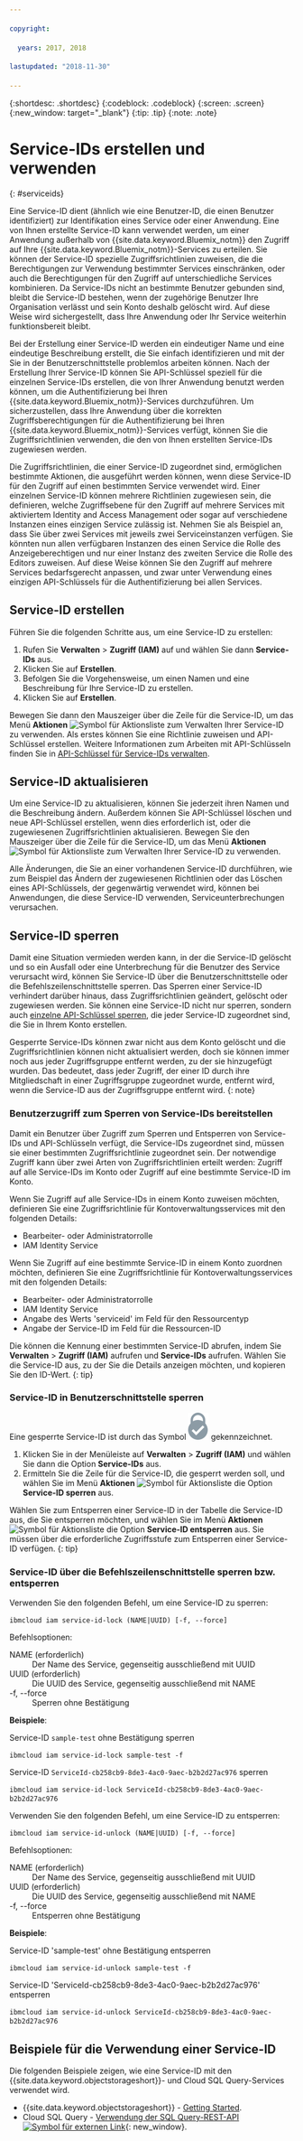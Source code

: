```yaml
---

copyright:

  years: 2017, 2018

lastupdated: "2018-11-30"

---
```


{:shortdesc: .shortdesc}
{:codeblock: .codeblock}
{:screen: .screen}
{:new_window: target="_blank"}
{:tip: .tip}
{:note: .note}

# Service-IDs erstellen und verwenden
{: #serviceids}

Eine Service-ID dient (ähnlich wie eine Benutzer-ID, die einen Benutzer identifiziert) zur Identifikation eines Service oder einer Anwendung. Eine von Ihnen erstellte Service-ID kann verwendet werden, um einer Anwendung außerhalb von {{site.data.keyword.Bluemix_notm}} den Zugriff auf Ihre {{site.data.keyword.Bluemix_notm}}-Services zu erteilen. Sie können der Service-ID spezielle Zugriffsrichtlinien zuweisen, die die Berechtigungen zur Verwendung bestimmter Services einschränken, oder auch die Berechtigungen für den Zugriff auf unterschiedliche Services kombinieren. Da Service-IDs nicht an bestimmte Benutzer gebunden sind, bleibt die Service-ID bestehen, wenn der zugehörige Benutzer Ihre Organisation verlässt und sein Konto deshalb gelöscht wird. Auf diese Weise wird sichergestellt, dass Ihre Anwendung oder Ihr Service weiterhin funktionsbereit bleibt.

Bei der Erstellung einer Service-ID werden ein eindeutiger Name und eine eindeutige Beschreibung erstellt, die Sie einfach identifizieren und mit der Sie in der Benutzerschnittstelle problemlos arbeiten können. Nach der Erstellung Ihrer Service-ID können Sie API-Schlüssel speziell für die einzelnen Service-IDs erstellen, die von Ihrer Anwendung benutzt werden können, um die Authentifizierung bei Ihren {{site.data.keyword.Bluemix_notm}}-Services durchzuführen. Um sicherzustellen, dass Ihre Anwendung über die korrekten Zugriffsberechtigungen für die Authentifizierung bei Ihren {{site.data.keyword.Bluemix_notm}}-Services verfügt, können Sie die Zugriffsrichtlinien verwenden, die den von Ihnen erstellten Service-IDs zugewiesen werden.

Die Zugriffsrichtlinien, die einer Service-ID zugeordnet sind, ermöglichen bestimmte Aktionen, die ausgeführt werden können, wenn diese Service-ID für den Zugriff auf einen bestimmten Service verwendet wird. Einer einzelnen Service-ID können mehrere Richtlinien zugewiesen sein, die definieren, welche Zugriffsebene für den Zugriff auf mehrere Services mit aktiviertem Identity and Access Management oder sogar auf verschiedene Instanzen eines einzigen Service zulässig ist. Nehmen Sie als Beispiel an, dass Sie über zwei Services mit jeweils zwei Serviceinstanzen verfügen. Sie könnten nun allen verfügbaren Instanzen des einen Service die Rolle des Anzeigeberechtigen und nur einer Instanz des zweiten Service die Rolle des Editors zuweisen. Auf diese Weise können Sie den Zugriff auf mehrere Services bedarfsgerecht anpassen, und zwar unter Verwendung eines einzigen API-Schlüssels für die Authentifizierung bei allen Services.


## Service-ID erstellen

Führen Sie die folgenden Schritte aus, um eine Service-ID zu erstellen:

1. Rufen Sie **Verwalten** &gt; **Zugriff (IAM)** auf und wählen Sie dann **Service-IDs** aus. 
2. Klicken Sie auf **Erstellen**.
3. Befolgen Sie die Vorgehensweise, um einen Namen und eine Beschreibung für Ihre Service-ID zu erstellen.
4. Klicken Sie auf **Erstellen**.

Bewegen Sie dann den Mauszeiger über die Zeile für die Service-ID, um das Menü **Aktionen** ![Symbol für Aktionsliste](../icons/action-menu-icon.svg) zum Verwalten Ihrer Service-ID zu verwenden. Als erstes können Sie eine Richtlinie zuweisen und API-Schlüssel erstellen. Weitere Informationen zum Arbeiten mit API-Schlüsseln finden Sie in [API-Schlüssel für Service-IDs verwalten](/docs/iam/serviceid_keys.html#serviceidapikeys).

## Service-ID aktualisieren

Um eine Service-ID zu aktualisieren, können Sie jederzeit ihren Namen und die Beschreibung ändern. Außerdem können Sie API-Schlüssel löschen und neue API-Schlüssel erstellen, wenn dies erforderlich ist, oder die zugewiesenen Zugriffsrichtlinien aktualisieren. Bewegen Sie den Mauszeiger über die Zeile für die Service-ID, um das Menü **Aktionen** ![Symbol für Aktionsliste](../icons/action-menu-icon.svg) zum Verwalten Ihrer Service-ID zu verwenden.

Alle Änderungen, die Sie an einer vorhandenen Service-ID durchführen, wie zum Beispiel das Ändern der zugewiesenen Richtlinien oder das Löschen eines API-Schlüssels, der gegenwärtig verwendet wird, können bei Anwendungen, die diese Service-ID verwenden, Serviceunterbrechungen verursachen.

## Service-ID sperren

Damit eine Situation vermieden werden kann, in der die Service-ID gelöscht und so ein Ausfall oder eine Unterbrechung für die Benutzer des Service verursacht wird, können Sie Service-ID über die Benutzerschnittstelle oder die Befehlszeilenschnittstelle sperren. Das Sperren einer Service-ID verhindert darüber hinaus, dass Zugriffsrichtlinien geändert, gelöscht oder zugewiesen werden. Sie können eine Service-ID nicht nur sperren, sondern auch [einzelne API-Schlüssel sperren](/docs/iam/serviceid_keys.html#lockkey), die jeder Service-ID zugeordnet sind, die Sie in Ihrem Konto erstellen.

Gesperrte Service-IDs können zwar nicht aus dem Konto gelöscht und die Zugriffsrichtlinien können nicht aktualisiert werden, doch sie können immer noch aus jeder Zugriffsgruppe entfernt werden, zu der sie hinzugefügt wurden. Das bedeutet, dass jeder Zugriff, der einer ID durch ihre Mitgliedschaft in einer Zugriffsgruppe zugeordnet wurde, entfernt wird, wenn die Service-ID aus der Zugriffsgruppe entfernt wird.
{: note}

### Benutzerzugriff zum Sperren von Service-IDs bereitstellen

Damit ein Benutzer über Zugriff zum Sperren und Entsperren von Service-IDs und API-Schlüsseln verfügt, die Service-IDs zugeordnet sind, müssen sie einer bestimmten Zugriffsrichtlinie zugeordnet sein. Der notwendige Zugriff kann über zwei Arten von Zugriffsrichtlinien erteilt werden: Zugriff auf alle Service-IDs im Konto oder Zugriff auf eine bestimmte Service-ID im Konto.

Wenn Sie Zugriff auf alle Service-IDs in einem Konto zuweisen möchten, definieren Sie eine Zugriffsrichtlinie für Kontoverwaltungsservices mit den folgenden Details:

* Bearbeiter- oder Administratorrolle
* IAM Identity Service

Wenn Sie Zugriff auf eine bestimmte Service-ID in einem Konto zuordnen möchten, definieren Sie eine Zugriffsrichtlinie für Kontoverwaltungsservices mit den folgenden Details:

* Bearbeiter- oder Administratorrolle
* IAM Identity Service
* Angabe des Werts 'serviceid' im Feld für den Ressourcentyp
* Angabe der Service-ID im Feld für die Ressourcen-ID

Die können die Kennung einer bestimmten Service-ID abrufen, indem Sie **Verwalten** > **Zugriff (IAM)** aufrufen und **Service-IDs** aufrufen. Wählen Sie die Service-ID aus, zu der Sie die Details anzeigen möchten, und kopieren Sie den ID-Wert.
{: tip}

### Service-ID in Benutzerschnittstelle sperren

Eine gesperrte Service-ID ist durch das Symbol ![Sperrsymbol](images/locked.svg "Gesperrt") gekennzeichnet.

1. Klicken Sie in der Menüleiste auf **Verwalten** &gt; **Zugriff (IAM)** und wählen Sie dann die Option **Service-IDs** aus.
2. Ermitteln Sie die Zeile für die Service-ID, die gesperrt werden soll, und wählen Sie im Menü **Aktionen** ![Symbol für Aktionsliste](../icons/action-menu-icon.svg) die Option **Service-ID sperren** aus.

Wählen Sie zum Entsperren einer Service-ID in der Tabelle die Service-ID aus, die Sie entsperren möchten, und wählen Sie im Menü **Aktionen** ![Symbol für Aktionsliste](../icons/action-menu-icon.svg) die Option **Service-ID entsperren** aus. Sie müssen über die erforderliche Zugriffsstufe zum Entsperren einer Service-ID verfügen.
{: tip}


### Service-ID über die Befehlszeilenschnittstelle sperren bzw. entsperren

Verwenden Sie den folgenden Befehl, um eine Service-ID zu sperren:

```
ibmcloud iam service-id-lock (NAME|UUID) [-f, --force]
```

Befehlsoptionen:

<dl>
  <dt>NAME (erforderlich)</dt>
  <dd>Der Name des Service, gegenseitig ausschließend mit UUID</dd>
  <dt>UUID (erforderlich)</dt>
  <dd>Die UUID des Service, gegenseitig ausschließend mit NAME</dd>
  <dt>-f, --force</dt>
  <dd>Sperren ohne Bestätigung</dd>
</dl>

<strong>Beispiele</strong>:

Service-ID `sample-test` ohne Bestätigung sperren

```
ibmcloud iam service-id-lock sample-test -f
```

Service-ID `ServiceId-cb258cb9-8de3-4ac0-9aec-b2b2d27ac976` sperren

```
ibmcloud iam service-id-lock ServiceId-cb258cb9-8de3-4ac0-9aec-b2b2d27ac976
```

Verwenden Sie den folgenden Befehl, um eine Service-ID zu entsperren:

 ```
ibmcloud iam service-id-unlock (NAME|UUID) [-f, --force]
```

Befehlsoptionen:

<dl>
  <dt>NAME (erforderlich)</dt>
  <dd>Der Name des Service, gegenseitig ausschließend mit UUID</dd>
  <dt>UUID (erforderlich)</dt>
  <dd>Die UUID des Service, gegenseitig ausschließend mit NAME</dd>
  <dt>-f, --force</dt>
  <dd>Entsperren ohne Bestätigung</dd>
</dl>

<strong>Beispiele</strong>:

Service-ID 'sample-test' ohne Bestätigung entsperren

```
ibmcloud iam service-id-unlock sample-test -f
```

Service-ID 'ServiceId-cb258cb9-8de3-4ac0-9aec-b2b2d27ac976' entsperren

```
ibmcloud iam service-id-unlock ServiceId-cb258cb9-8de3-4ac0-9aec-b2b2d27ac976
```


## Beispiele für die Verwendung einer Service-ID

Die folgenden Beispiele zeigen, wie eine Service-ID mit den {{site.data.keyword.objectstorageshort}}- und Cloud SQL Query-Services verwendet wird.

- {{site.data.keyword.objectstorageshort}} - [Getting Started](/docs/services/cloud-object-storage/getting-started-cli.html#getting-started-cli-).
- Cloud SQL Query - [Verwendung der SQL Query-REST-API ![Symbol für externen Link](../icons/launch-glyph.svg)](https://www.youtube.com/embed/s6S4AdJItHk?rel=0){: new_window}.
